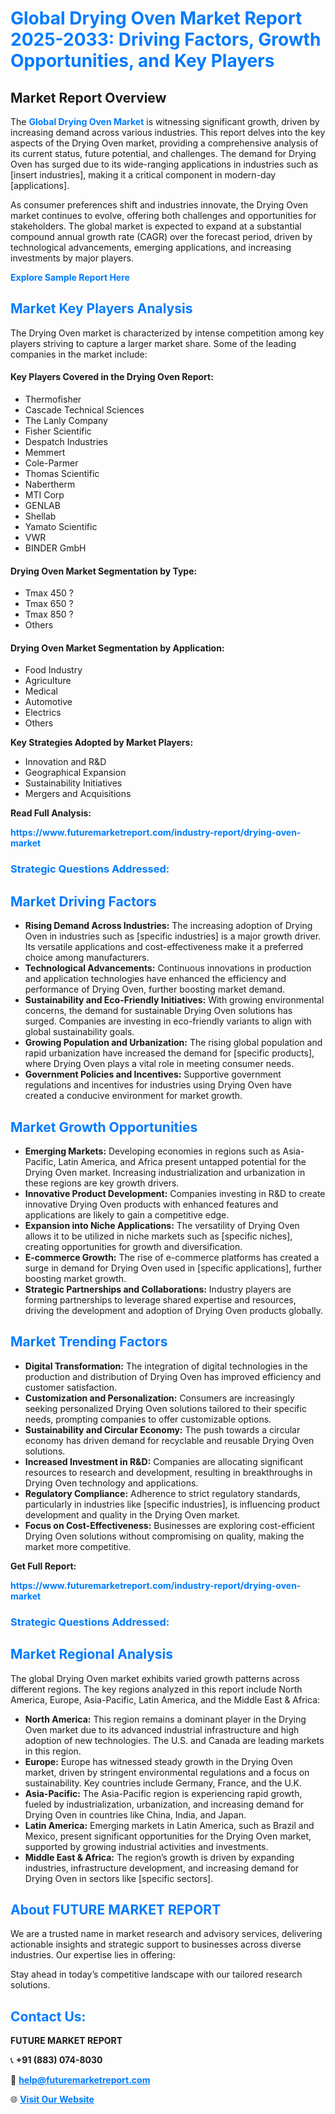 <h1 style="color: #007BFF;">Global Drying Oven Market Report 2025-2033: Driving Factors, Growth Opportunities, and Key Players</h1>

<section id="overview">
<h2>Market Report Overview</h2>
<p>The <a href="https://www.futuremarketreport.com/industry-report/drying-oven-market" style="color: #007BFF; text-decoration: none;"><strong>Global Drying Oven Market</strong></a> is witnessing significant growth, driven by increasing demand across various industries. This report delves into the key aspects of the Drying Oven market, providing a comprehensive analysis of its current status, future potential, and challenges. The demand for Drying Oven has surged due to its wide-ranging applications in industries such as [insert industries], making it a critical component in modern-day [applications].</p>
<p>As consumer preferences shift and industries innovate, the Drying Oven market continues to evolve, offering both challenges and opportunities for stakeholders. The global market is expected to expand at a substantial compound annual growth rate (CAGR) over the forecast period, driven by technological advancements, emerging applications, and increasing investments by major players.</p>
</section>

<section id="overview">
<p><a href="https://www.futuremarketreport.com/request-sample/reportId=83465" style="color: #007BFF; text-decoration: none;"><strong>Explore Sample Report Here</strong></a></p>
</section>

<section id="key-players">
<h2 style="color: #007BFF;">Market Key Players Analysis</h2>
<p>The Drying Oven market is characterized by intense competition among key players striving to capture a larger market share. Some of the leading companies in the market include:</p>
<h4>Key Players Covered in the Drying Oven Report:</h4>
<ul><li>Thermofisher</li><li>Cascade Technical Sciences</li><li>The Lanly Company</li><li>Fisher Scientific</li><li>Despatch Industries</li><li>Memmert</li><li>Cole-Parmer</li><li>Thomas Scientific</li><li>Nabertherm</li><li>MTI Corp</li><li>GENLAB</li><li>Shellab</li><li>Yamato Scientific</li><li>VWR</li><li>BINDER GmbH</li></ul>
<h4>Drying Oven Market Segmentation by Type:</h4>
<ul><li>Tmax 450 ?</li><li>Tmax 650 ?</li><li>Tmax 850 ?</li><li>Others</li></ul>

<h4>Drying Oven Market Segmentation by Application:</h4>
<ul><li>Food Industry</li><li>Agriculture</li><li>Medical</li><li>Automotive</li><li>Electrics</li><li>Others</li></ul>
<p><strong>Key Strategies Adopted by Market Players:</strong></p>
<ul>
<li>Innovation and R&D</li>
<li>Geographical Expansion</li>
<li>Sustainability Initiatives</li>
<li>Mergers and Acquisitions</li>
</ul>
</section>

<section>
<p><strong>Read Full Analysis: </strong></p><a href="https://www.futuremarketreport.com/industry-report/drying-oven-market" style="color: #007BFF; text-decoration: none;"><strong>https://www.futuremarketreport.com/industry-report/drying-oven-market</strong></a>
<h3 style="color: #007BFF;">Strategic Questions Addressed:</h3>
</section>

<section id="driving-factors">
<h2 style="color: #007BFF;">Market Driving Factors</h2>
<ul>
<li><strong>Rising Demand Across Industries:</strong> The increasing adoption of Drying Oven in industries such as [specific industries] is a major growth driver. Its versatile applications and cost-effectiveness make it a preferred choice among manufacturers.</li>
<li><strong>Technological Advancements:</strong> Continuous innovations in production and application technologies have enhanced the efficiency and performance of Drying Oven, further boosting market demand.</li>
<li><strong>Sustainability and Eco-Friendly Initiatives:</strong> With growing environmental concerns, the demand for sustainable Drying Oven solutions has surged. Companies are investing in eco-friendly variants to align with global sustainability goals.</li>
<li><strong>Growing Population and Urbanization:</strong> The rising global population and rapid urbanization have increased the demand for [specific products], where Drying Oven plays a vital role in meeting consumer needs.</li>
<li><strong>Government Policies and Incentives:</strong> Supportive government regulations and incentives for industries using Drying Oven have created a conducive environment for market growth.</li>
</ul>
</section>

<section id="growth-opportunities">
<h2 style="color: #007BFF;">Market Growth Opportunities</h2>
<ul>
<li><strong>Emerging Markets:</strong> Developing economies in regions such as Asia-Pacific, Latin America, and Africa present untapped potential for the Drying Oven market. Increasing industrialization and urbanization in these regions are key growth drivers.</li>
<li><strong>Innovative Product Development:</strong> Companies investing in R&D to create innovative Drying Oven products with enhanced features and applications are likely to gain a competitive edge.</li>
<li><strong>Expansion into Niche Applications:</strong> The versatility of Drying Oven allows it to be utilized in niche markets such as [specific niches], creating opportunities for growth and diversification.</li>
<li><strong>E-commerce Growth:</strong> The rise of e-commerce platforms has created a surge in demand for Drying Oven used in [specific applications], further boosting market growth.</li>
<li><strong>Strategic Partnerships and Collaborations:</strong> Industry players are forming partnerships to leverage shared expertise and resources, driving the development and adoption of Drying Oven products globally.</li>
</ul>
</section>

<section id="trending-factors">
<h2 style="color: #007BFF;">Market Trending Factors</h2>
<ul>
<li><strong>Digital Transformation:</strong> The integration of digital technologies in the production and distribution of Drying Oven has improved efficiency and customer satisfaction.</li>
<li><strong>Customization and Personalization:</strong> Consumers are increasingly seeking personalized Drying Oven solutions tailored to their specific needs, prompting companies to offer customizable options.</li>
<li><strong>Sustainability and Circular Economy:</strong> The push towards a circular economy has driven demand for recyclable and reusable Drying Oven solutions.</li>
<li><strong>Increased Investment in R&D:</strong> Companies are allocating significant resources to research and development, resulting in breakthroughs in Drying Oven technology and applications.</li>
<li><strong>Regulatory Compliance:</strong> Adherence to strict regulatory standards, particularly in industries like [specific industries], is influencing product development and quality in the Drying Oven market.</li>
<li><strong>Focus on Cost-Effectiveness:</strong> Businesses are exploring cost-efficient Drying Oven solutions without compromising on quality, making the market more competitive.</li>
</ul>
</section>

<section>
<p><strong>Get Full Report: </strong></p><a href="https://www.futuremarketreport.com/industry-report/drying-oven-market" style="color: #007BFF; text-decoration: none;"><strong>https://www.futuremarketreport.com/industry-report/drying-oven-market</strong></a>
<h3 style="color: #007BFF;">Strategic Questions Addressed:</h3>
</section>


<section id="regional-analysis">
<h2 style="color: #007BFF;">Market Regional Analysis</h2>
<p>The global Drying Oven market exhibits varied growth patterns across different regions. The key regions analyzed in this report include North America, Europe, Asia-Pacific, Latin America, and the Middle East & Africa:</p>
<ul>
<li><strong>North America:</strong> This region remains a dominant player in the Drying Oven market due to its advanced industrial infrastructure and high adoption of new technologies. The U.S. and Canada are leading markets in this region.</li>
<li><strong>Europe:</strong> Europe has witnessed steady growth in the Drying Oven market, driven by stringent environmental regulations and a focus on sustainability. Key countries include Germany, France, and the U.K.</li>
<li><strong>Asia-Pacific:</strong> The Asia-Pacific region is experiencing rapid growth, fueled by industrialization, urbanization, and increasing demand for Drying Oven in countries like China, India, and Japan.</li>
<li><strong>Latin America:</strong> Emerging markets in Latin America, such as Brazil and Mexico, present significant opportunities for the Drying Oven market, supported by growing industrial activities and investments.</li>
<li><strong>Middle East & Africa:</strong> The region’s growth is driven by expanding industries, infrastructure development, and increasing demand for Drying Oven in sectors like [specific sectors].</li>
</ul>
</section>

<footer>
<h2 style="color: #007BFF;">About FUTURE MARKET REPORT</h2>
<p>We are a trusted name in market research and advisory services, delivering actionable insights and strategic support to businesses across diverse industries. Our expertise lies in offering:</p>

<p>Stay ahead in today’s competitive landscape with our tailored research solutions.</p>

<h2 style="color: #007BFF;">Contact Us:</h2>
<p><strong>FUTURE MARKET REPORT</strong></p>
<p>📞 <strong>+91 (883) 074-8030</strong></p>
<p>📧 <strong><a href="mailto:help@futuremarketreport.com" style="color: #007BFF;">help@futuremarketreport.com</a></strong></p>
<p>🌐 <strong><a href="https://www.futuremarketreport.com/" style="color: #007BFF;">Visit Our Website</a></strong></p>
</footer>